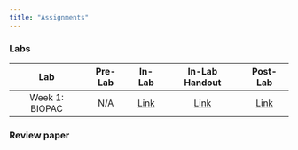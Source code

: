 ```yaml
---
title: "Assignments"
---
```


### Labs
| Lab | Pre-Lab | In-Lab | In-Lab Handout | Post-Lab | 
| :---: | :---: | :---: | :---: | :---: |
| Week 1: BIOPAC | N/A | [Link](inlabs/week_1_BIOPAC.pdf) | [Link](inlabs/week_1_BIOPAC_assignment.pdf) | [Link](postlabs/week_1_BIOPAC.pdf)

### Review paper